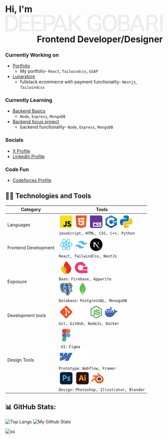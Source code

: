 <h1 >
Hi, I'm

<img src="_assets/svg/deepak-gobari.svg" alt="deepak-gobari" style="max-width: 100%;">

<div align="right">Frontend Developer/Designer</div>
</h1>



### Currently Working on
- [Portfolio](https://github.com/mintdexdev/portfolio)
  - My portfolio- `React`, `Tailwindcss`, `GSAP`
- [Lunarstore](https://github.com/mintdexdev/lunarstore)
  - fullstack ecommerce with payment functionality- `Nextjs`, `Tailwindcss`

### Currently Learning 
- [Backend Basics](https://github.com/mintdexdev/learn_backend.git)
  - `Node`, `Express`, `MongoDB`
- [Backend focus project](https://github.com/mintdexdev/videotube-backend.git)
  - backend functionality- `Node`, `Express`, `MongoDB`

### Socials
- [X Profile](https://x.com/mintdexdev)
- [LinkedIn Profile](https://www.linkedin.com/in/mintdexdev/)

### Code Fun
- [Codeforces Profile](https://codeforces.com/profile/dexz01)

## 👨‍💻 Technologies and Tools
| Category            | Tools           |
|---------------------|-----------------|
| Languages           | ![](_assets/png/javascript.png)![](_assets/png/html.png)![](_assets/png/css.png)![](_assets/png/cpp.png)![](_assets/png/python.png) <br/> `JavaScript, HTML, CSS, C++, Python`|
| Frontend Development| ![](_assets/png/reactjs.png)![](_assets/png/tailwindcss.png)![](_assets/png/nextjs.png) <br/> `React, TailwindCss, NextJs` |
| Exposure            | ![](_assets/png/firebase.png)![](_assets/png/appwrite.png)  <br/> `Baas:` `Firebase, Appwrite`  <br/> ![](_assets/png/postgresql.png) ![](_assets/png/mongodb.png) <br/> `Database:` `PostgresSQL, MonogoDB`|
| Development tools   | ![](_assets/png/git.png)![](_assets/png/github.png)![](_assets/png/nodejs.png)![](_assets/png/docker.png) <br/> `Git, GitHub, NodeJs, Docker`|
| Design Tools        | ![](_assets/png/figma.png) <br/> ` UI:` `Figma` <br/> ![](_assets/png/webflow.png)![](_assets/png/framer.png) <br/> `Prototype:` `Webflow, Framer` <br/>![](_assets/png/photoshop.png) ![](_assets/png/illustrator.png)![](_assets/png/blender.png) <br/> `Design:` `Photoshop, Illustrator, Blender`|


## 📊 GitHub Stats:
![Top Langs](https://github-readme-stats.vercel.app/api/top-langs/?username=mintdexdev&layout=donut&theme=dark) 
![My Github Stats](https://github-readme-stats.vercel.app/api?username=mintdexdev&show_icons=true&theme=dark&hide_rank=true&line_height=33&hide_title=true)
 
![ss](https://github-profile-trophy.vercel.app/?username=mintdexdev)